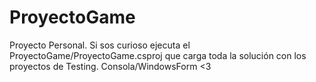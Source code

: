 # ProyectoGame
Proyecto Personal. 
Si sos curioso ejecuta el ProyectoGame/ProyectoGame.csproj que carga toda la solución con los proyectos de Testing.
Consola/WindowsForm <3
